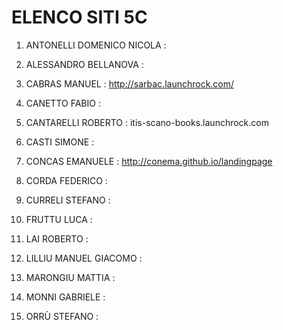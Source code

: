 # ELENCO SITI 5C 

1) ANTONELLI DOMENICO NICOLA :

2) ALESSANDRO BELLANOVA :

3) CABRAS MANUEL : http://sarbac.launchrock.com/ 

4) CANETTO FABIO :

5) CANTARELLI ROBERTO : itis-scano-books.launchrock.com

6) CASTI SIMONE :

7) CONCAS EMANUELE : http://conema.github.io/landingpage

8) CORDA FEDERICO  :

9) CURRELI STEFANO :

10) FRUTTU LUCA :

11) LAI ROBERTO :

12) LILLIU MANUEL GIACOMO :

13) MARONGIU MATTIA :

14) MONNI GABRIELE : 

15) ORRÙ STEFANO :
